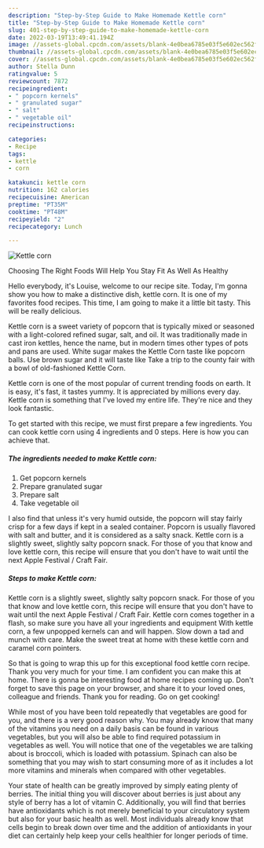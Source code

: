 ```yaml
---
description: "Step-by-Step Guide to Make Homemade Kettle corn"
title: "Step-by-Step Guide to Make Homemade Kettle corn"
slug: 401-step-by-step-guide-to-make-homemade-kettle-corn
date: 2022-03-19T13:49:41.194Z
image: //assets-global.cpcdn.com/assets/blank-4e0bea6785e03f5e602ec562f230caae08da540cada707380b4fe1bbebba43da.png
thumbnail: //assets-global.cpcdn.com/assets/blank-4e0bea6785e03f5e602ec562f230caae08da540cada707380b4fe1bbebba43da.png
cover: //assets-global.cpcdn.com/assets/blank-4e0bea6785e03f5e602ec562f230caae08da540cada707380b4fe1bbebba43da.png
author: Stella Dunn
ratingvalue: 5
reviewcount: 7872
recipeingredient:
- " popcorn kernels"
- " granulated sugar"
- " salt"
- " vegetable oil"
recipeinstructions:

categories:
- Recipe
tags:
- kettle
- corn

katakunci: kettle corn 
nutrition: 162 calories
recipecuisine: American
preptime: "PT35M"
cooktime: "PT48M"
recipeyield: "2"
recipecategory: Lunch

---
```



![Kettle corn](//assets-global.cpcdn.com/assets/blank-4e0bea6785e03f5e602ec562f230caae08da540cada707380b4fe1bbebba43da.png)

Choosing The Right Foods Will Help You Stay Fit As Well As Healthy

Hello everybody, it's Louise, welcome to our recipe site. Today, I'm gonna show you how to make a distinctive dish, kettle corn. It is one of my favorites food recipes. This time, I am going to make it a little bit tasty. This will be really delicious.

Kettle corn is a sweet variety of popcorn that is typically mixed or seasoned with a light-colored refined sugar, salt, and oil. It was traditionally made in cast iron kettles, hence the name, but in modern times other types of pots and pans are used. White sugar makes the Kettle Corn taste like popcorn balls. Use brown sugar and it will taste like Take a trip to the county fair with a bowl of old-fashioned Kettle Corn.

Kettle corn is one of the most popular of current trending foods on earth. It is easy, it's fast, it tastes yummy. It is appreciated by millions every day. Kettle corn is something that I've loved my entire life. They're nice and they look fantastic.


To get started with this recipe, we must first prepare a few ingredients. You can cook kettle corn using 4 ingredients and 0 steps. Here is how you can achieve that.

<!--inarticleads1-->

##### The ingredients needed to make Kettle corn:

1. Get  popcorn kernels
1. Prepare  granulated sugar
1. Prepare  salt
1. Take  vegetable oil


I also find that unless it&#39;s very humid outside, the popcorn will stay fairly crisp for a few days if kept in a sealed container. Popcorn is usually flavored with salt and butter, and it is considered as a salty snack. Kettle corn is a slightly sweet, slightly salty popcorn snack. For those of you that know and love kettle corn, this recipe will ensure that you don&#39;t have to wait until the next Apple Festival / Craft Fair. 

<!--inarticleads2-->

##### Steps to make Kettle corn:



Kettle corn is a slightly sweet, slightly salty popcorn snack. For those of you that know and love kettle corn, this recipe will ensure that you don&#39;t have to wait until the next Apple Festival / Craft Fair. Kettle corn comes together in a flash, so make sure you have all your ingredients and equipment With kettle corn, a few unpopped kernels can and will happen. Slow down a tad and munch with care. Make the sweet treat at home with these kettle corn and caramel corn pointers. 

So that is going to wrap this up for this exceptional food kettle corn recipe. Thank you very much for your time. I am confident you can make this at home. There is gonna be interesting food at home recipes coming up. Don't forget to save this page on your browser, and share it to your loved ones, colleague and friends. Thank you for reading. Go on get cooking!

While most of you have been told repeatedly that vegetables are good for you, and there is a very good reason why. You may already know that many of the vitamins you need on a daily basis can be found in various vegetables, but you will also be able to find required potassium in vegetables as well. You will notice that one of the vegetables we are talking about is broccoli, which is loaded with potassium. Spinach can also be something that you may wish to start consuming more of as it includes a lot more vitamins and minerals when compared with other vegetables.

Your state of health can be greatly improved by simply eating plenty of berries. The initial thing you will discover about berries is just about any style of berry has a lot of vitamin C. Additionally, you will find that berries have antioxidants which is not merely beneficial to your circulatory system but also for your basic health as well. Most individuals already know that cells begin to break down over time and the addition of antioxidants in your diet can certainly help keep your cells healthier for longer periods of time.
